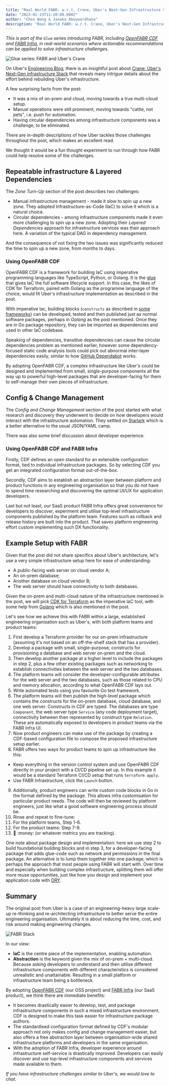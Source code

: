 ```yaml
---
title: "Real World FABR: w.r.t. Crane, Uber's Next-Gen Infrastructure Stack"
date: "2023-01-23T11:20:00.000Z"
author: "Chen Wang & Janaka Abeywardhana"
description: "Real World FABR: w.r.t. Crane, Uber's Next-Gen Infrastructure Stack"
---
```


*This is part of the `Glue` series introducing FABR, including [OpenFABR CDF](https://github.com/openfabr/cdf) and [FABR Infra](https://fabrhq.com), in real-world scenarios where actionable recommendations can be applied to solve infrastructure challenges.*

![Glue series: FABR and Uber's Crane](./fabr-glue-uber-crane.png)

On Uber's [Engineering Blog](https://www.uber.com/blog/engineering/), there is an insightful post about [Crane: Uber's Next-Gen infrastructure Stack](https://www.uber.com/en-GB/blog/crane-ubers-next-gen-infrastructure-stack/) that reveals many intrigue details about the effort behind rebuilding Uber's infrastructure. 

A few surprising facts from the post:

- It was a mix of on-prem and cloud, moving towards a true multi-cloud setup.
- Manual operations were still prominent, moving towards "cattle, not pets", i.e. push for automation.
- Having circular dependencies among infrastructure components was a challenge, to be eliminated.

There are in-depth descriptions of how Uber tackles those challenges throughout the post, which makes an excellent read.

We thought it would be a fun thought experiment to run through how FABR could help resolve some of the challenges.

## Repeatable infrastructure & Layered Dependencies

The *Zone Turn-Up* section of the post describes two challenges:

- Manual infrastructure management - made it slow to spin up a new zone. They adopted Infrastructure-as-Code (IaC) to solve it which is a natural choice.
- Circular dependencies - among infrastructure components made it even more challenging to spin up a new zone. Adopting their *Layered Dependencies* approach for infrastructure services was their approach here. A variation of the typical DAG in dependency management.

And the consequence of not fixing the two issues was significantly reduced the time to spin up a new zone, from months to days.

### Using OpenFABR CDF

OpenFABR CDF is a framework for building IaC using imperative programming languages like TypeScript, Python, or Golang. It is the [glue](https://openfabr.github.io/cdf/user-guide/overview/) that gives IaC the full software lifecycle support. In this case, the likes of CDK for Terraform, paired with Golang as the programme language of the choice, would fit Uber's infrastructure implementation as described in the post.

With imperative Iac, building blocks (`constructs` as described in [some](https://docs.aws.amazon.com/cdk/v2/guide/constructs.html) [frameworks](https://developer.hashicorp.com/terraform/cdktf/concepts/constructs)) can be developed, tested and then published just as normal software packages, perhaps in *Golang* as the post mentioned. Once they are in Go package repository, they can be imported as dependencies and used in other IaC codebase.

Speaking of dependencies, transitive dependencies can cause the circular dependencies problem as mentioned earlier, however some dependency-focused static code analysis tools could pick out abnormal inter-layer dependencies easily, similar to how [GitHub Dependabot](https://github.com/dependabot) works.

By adopting OpenFABR CDF, a complex infrastructure like Uber's could be designed and implemented from small, single-purpose components all the way up to powerful high-level packages that are developer-facing for them to self-manage their own pieces of infrastructure.

## Config & Change Management

The *Config and Change Management* section of the post started with what research and discovery they underwent to decide on how developers would interact with the infrastructure automation. They settled on [Starlark](https://github.com/bazelbuild/starlark) which is a better alternative to the usual JSON/YAML camp. 

There was also some brief discussion about developer experience. 

### Using OpenFABR CDF and FABR Infra

Firstly, CDF defines an open standard for an extensible configuration format, tied to individual infrastructure packages. So by selecting CDF you get an integrated configuration format out-of-the-box.

Secondly, CDF aims to establish an abstraction layer between platform and product functions in any engineering organisation so that you do not have to spend time researching and discovering the optimal UI/UX for application developers.

Last but not least, our SaaS product FABR Infra offers great convenience for developers to discover, experiment and utilise top-level infrastructure components published by the platform team. Features such as rollback and release history are built into the product. That saves platform engineering effort custom implementing such DX functionality.

## Example Setup with FABR

Given that the post did not share specifics about Uber's architecture, let's use a very simple infrastructure setup here for ease of understanding:

- A public-facing web server on cloud vendor A;
- An on-prem database;
- Another database on cloud vendor B;
- The web server should have connectivity to both databases.

Given the on-prem and multi-cloud nature of the infrastructure mentioned in the post, we will pick [CDK for Terraform](https://developer.hashicorp.com/terraform/cdktf) as the imperative IaC tool, with some help from [Golang](https://go.dev/) which is also mentioned in the post.

Let's see how we achieve this with FABR within a large, established engineering organisation such as Uber's, with both platform teams and product teams:

1. First develop a Terraform provider for our on-prem infrastructure (assuming it's not based on an off-the-shelf stack that has a provider).
2. Develop a package with small, single-purpose, constructs for provisioning a database and web server on-prem and the cloud.
3. Then develop another package at a higher level to include the packages in step 2, plus a few other existing packages such as networking to establish connectivities between the web server and the two databases. 
4. The platform teams will consider the developer-configurable attributes for the web server and the two databases, such as those related to CPU and memory allocation, according to what OpenFABR CDF lays out.
5. Write automated tests using you favourite Go test framework.
6. The platform teams will then publish the high-level package which contains the constructs for the on-prem database, cloud database, and one web server. Constructs in CDF are typed. The databases are type `Component`, the web server type `Service` (any code deployment target), connectivity between then represented by construct type `Relation`. These are automatically exposed to developers in product teams via the FABR Infra UI.
7. Now product engineers can make use of the package by creating a CDF-based configuration file to compose the proposed infrastructure setup earlier.
8. FABR offers two ways for product teams to spin up infrastructure like this:
  - Keep everything in the version control system and use OpenFABR CDF directly in your project with a CI/CD pipeline set up. In this example it would be a standard Terraform CI/CD setup that runs `terraform apply`.
  - Use FABR Infrastructure, click the `Launch` button.
9. Additionally, product engineers can write custom code blocks in Go in the format defined by the package. This allows infra customisation for particular product needs. The code will then be reviewed by platform engineers, just like what a good software engineering process should be. 
10. Rinse and repeat to fine-tune:
   1. For the platform teams, Step 1-6.
   2. For the product teams: Step 7-9.
11. :rocket: :money: (or whatever metrics you are tracking).

One note about package design and implementation: here we use step 2 to build foundational building blocks and in step 3, for a developer-facing package that adds glue-code such as network and permissions in the final package. An alternative is to lump them together into one package, which is perhaps the approach that most people using FABR will start with. Over time and especially when building complex infrastructure, splitting them will offer more reuse opportunities, just like how you design and implement your application code with [DRY](https://en.wikipedia.org/wiki/Don%27t_repeat_yourself). 

## Summary

The original post from Uber is a case of an engineering-heavy large scale-up re-thinking and re-architecting infrastructure to better serve the entire engineering organisation. Ultimately it is about reducing the time, cost, and risk around making engineering changes.

![FABR Stack](./fabr-layered-stack.png)

In our view:

- **IaC** is the centre piece of the implementation, enabling automation.
- **Abstraction** is the keyword given the mix of on-prem + multi-cloud. Because asking developers to understand and then utilise different infrastructure components with different characteristics is considered unrealistic and unattainable. Resulting in a small platform or infrastructure team being a bottleneck.

By adopting [OpenFABR CDF](https://github.com/openfabr/cdf) (our OSS project) and [FABR Infra](https://fabrhq.com) (our SaaS product), we think there are immediate benefits:

- It becomes drastically easier to develop, test, and package infrastructure components in such a mixed infrastructure environment. CDF is designed to make this task easier for infrastructure package authors.
- The standardised configuration format defined by CDF's modular approach not only makes config and change management easier, but also offers a free abstraction layer between organisation-wide shared infrastructure platforms and developers in the same organisation.
- With the adoption of FABR Infra, developer experience around infrastructure self-service is drastically improved. Developers can easily discover and use top-level infrastructure components and services made available to them.

*If you have infrastructure challenges similar to Uber's, we would love to chat.*